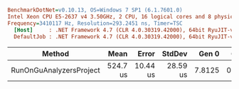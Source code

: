 ``` ini

BenchmarkDotNet=v0.10.13, OS=Windows 7 SP1 (6.1.7601.0)
Intel Xeon CPU E5-2637 v4 3.50GHz, 2 CPU, 16 logical cores and 8 physical cores
Frequency=3410117 Hz, Resolution=293.2451 ns, Timer=TSC
  [Host]     : .NET Framework 4.7 (CLR 4.0.30319.42000), 64bit RyuJIT-v4.7.2558.0
  DefaultJob : .NET Framework 4.7 (CLR 4.0.30319.42000), 64bit RyuJIT-v4.7.2558.0


```
|                  Method |     Mean |    Error |   StdDev |  Gen 0 |  Gen 1 | Allocated |
|------------------------ |---------:|---------:|---------:|-------:|-------:|----------:|
| RunOnGuAnalyzersProject | 524.7 us | 10.44 us | 28.59 us | 7.8125 | 0.9766 |  53.94 KB |
